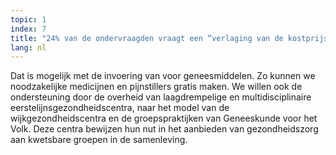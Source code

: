 ```yaml
---
topic: 1
index: 7
title: "24% van de ondervraagden vraagt een “verlaging van de kostprijs van ziekenhuizen en geneesmiddelen”. "
lang: nl
---
```

Dat is mogelijk met de invoering van voor geneesmiddelen. Zo kunnen we
noodzakelijke medicijnen en pijnstillers gratis maken.
We willen ook de ondersteuning door de overheid van laagdrempelige en
multidisciplinaire eerstelijnsgezondheidscentra, naar het model van de
wijkgezondheidscentra en de groepspraktijken van Geneeskunde voor het Volk.
Deze centra bewijzen hun nut in het aanbieden van gezondheidszorg aan
kwetsbare groepen in de samenleving.
